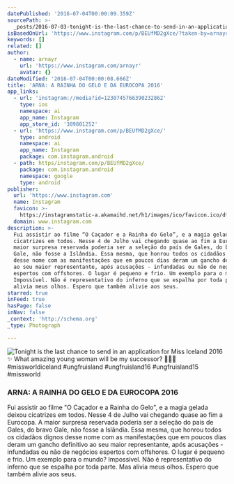 ```yaml
---
datePublished: '2016-07-04T00:00:09.359Z'
sourcePath: >-
  _posts/2016-07-03-tonight-is-the-last-chance-to-send-in-an-application-for-mis.md
isBasedOnUrl: 'https://www.instagram.com/p/BEUfMD2gXce/?taken-by=arnayr&hl=en'
keywords: []
related: []
author:
  - name: arnayr
    url: 'https://www.instagram.com/arnayr'
    avatar: {}
dateModified: '2016-07-04T00:00:08.666Z'
title: 'ARNA: A RAINHA DO GELO E DA EUROCOPA 2016'
app_links:
  - url: 'instagram://media?id=1230745766390232862'
    type: ios
    namespace: ai
    app_name: Instagram
    app_store_id: '389801252'
  - url: 'https://www.instagram.com/p/BEUfMD2gXce/'
    type: android
    namespace: ai
    app_name: Instagram
    package: com.instagram.android
  - path: https/instagram.com/p/BEUfMD2gXce/
    package: com.instagram.android
    namespace: google
    type: android
publisher:
  url: 'https://www.instagram.com'
  name: Instagram
  favicon: >-
    https://instagramstatic-a.akamaihd.net/h1/images/ico/favicon.ico/dfa85bb1fd63.ico
  domain: www.instagram.com
description: >-
  Fui assistir ao filme “O Caçador e a Rainha do Gelo”, e a magia gelada deixou
  cicatrizes em todos. Nesse 4 de Julho vai chegando quase ao fim a Eurocopa. A
  maior surpresa reservada poderia ser a seleção do país de Gales, do bravo
  Gale, não fosse a Islândia. Essa mesma, que honrou todos os cidadãos dignos
  desse nome com as manifestações que em poucos dias deram um gancho definitivo
  ao seu maior representante, após acusações - infundadas ou não de negócios
  espertos com offshores. O lugar é pequeno e frio. Um exemplo para o mundo?
  Impossível. Não é representativo do inferno que se espalha por toda parte. Mas
  alivia meus olhos. Espero que também alivie aos seus.
starred: true
inFeed: true
hasPage: false
inNav: false
_context: 'http://schema.org'
_type: Photograph

---
```

![Tonight is the last chance to send in an application for Miss Iceland 2016 ✨ What amazing young woman will be my successor?  #missworldiceland #ungfruisland #ungfruisland16 #ungfruisland15 #missworld](https://imgflo.herokuapp.com/graph/vahj1ThiexotieMo/632c1ac68e1df67aab063da3088b5588/noop.jpg?input=https%3A%2F%2Fscontent.cdninstagram.com%2Ft51.2885-15%2Fs640x640%2Fsh0.08%2Fe35%2F12976232_957366317712972_1073817481_n.jpg%3Fig_cache_key%3DMTIzMDc0NTc2NjM5MDIzMjg2Mg%253D%253D.2)

### ARNA: A RAINHA DO GELO E DA EUROCOPA 2016

Fui assistir ao filme "O Caçador e a Rainha do Gelo", e a magia gelada deixou cicatrizes em todos. Nesse 4 de Julho vai chegando quase ao fim a Eurocopa. A maior surpresa reservada poderia ser a seleção do país de Gales, do bravo Gale, não fosse a Islândia. Essa mesma, que honrou todos os cidadãos dignos desse nome com as manifestações que em poucos dias deram um gancho definitivo ao seu maior representante, após acusações - infundadas ou não de negócios espertos com offshores. O lugar é pequeno e frio. Um exemplo para o mundo? Impossível. Não é representativo do inferno que se espalha por toda parte. Mas alivia meus olhos. Espero que também alivie aos seus.